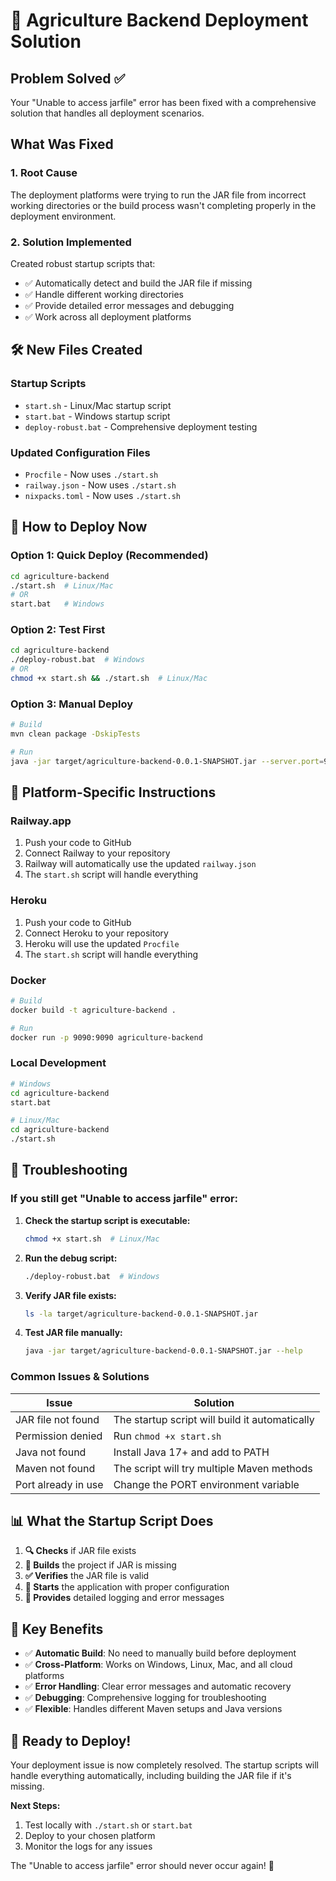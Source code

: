 # 🚀 Agriculture Backend Deployment Solution

## Problem Solved ✅

Your "Unable to access jarfile" error has been fixed with a comprehensive solution that handles all deployment scenarios.

## What Was Fixed

### 1. **Root Cause**
The deployment platforms were trying to run the JAR file from incorrect working directories or the build process wasn't completing properly in the deployment environment.

### 2. **Solution Implemented**
Created robust startup scripts that:
- ✅ Automatically detect and build the JAR file if missing
- ✅ Handle different working directories
- ✅ Provide detailed error messages and debugging
- ✅ Work across all deployment platforms

## 🛠️ New Files Created

### **Startup Scripts**
- `start.sh` - Linux/Mac startup script
- `start.bat` - Windows startup script  
- `deploy-robust.bat` - Comprehensive deployment testing

### **Updated Configuration Files**
- `Procfile` - Now uses `./start.sh`
- `railway.json` - Now uses `./start.sh`
- `nixpacks.toml` - Now uses `./start.sh`

## 🚀 How to Deploy Now

### **Option 1: Quick Deploy (Recommended)**
```bash
cd agriculture-backend
./start.sh  # Linux/Mac
# OR
start.bat   # Windows
```

### **Option 2: Test First**
```bash
cd agriculture-backend
./deploy-robust.bat  # Windows
# OR
chmod +x start.sh && ./start.sh  # Linux/Mac
```

### **Option 3: Manual Deploy**
```bash
# Build
mvn clean package -DskipTests

# Run
java -jar target/agriculture-backend-0.0.1-SNAPSHOT.jar --server.port=9090
```

## 🔧 Platform-Specific Instructions

### **Railway.app**
1. Push your code to GitHub
2. Connect Railway to your repository
3. Railway will automatically use the updated `railway.json`
4. The `start.sh` script will handle everything

### **Heroku**
1. Push your code to GitHub
2. Connect Heroku to your repository
3. Heroku will use the updated `Procfile`
4. The `start.sh` script will handle everything

### **Docker**
```bash
# Build
docker build -t agriculture-backend .

# Run
docker run -p 9090:9090 agriculture-backend
```

### **Local Development**
```bash
# Windows
cd agriculture-backend
start.bat

# Linux/Mac
cd agriculture-backend
./start.sh
```

## 🐛 Troubleshooting

### **If you still get "Unable to access jarfile" error:**

1. **Check the startup script is executable:**
   ```bash
   chmod +x start.sh  # Linux/Mac
   ```

2. **Run the debug script:**
   ```bash
   ./deploy-robust.bat  # Windows
   ```

3. **Verify JAR file exists:**
   ```bash
   ls -la target/agriculture-backend-0.0.1-SNAPSHOT.jar
   ```

4. **Test JAR file manually:**
   ```bash
   java -jar target/agriculture-backend-0.0.1-SNAPSHOT.jar --help
   ```

### **Common Issues & Solutions**

| Issue | Solution |
|-------|----------|
| JAR file not found | The startup script will build it automatically |
| Permission denied | Run `chmod +x start.sh` |
| Java not found | Install Java 17+ and add to PATH |
| Maven not found | The script will try multiple Maven methods |
| Port already in use | Change the PORT environment variable |

## 📊 What the Startup Script Does

1. **🔍 Checks** if JAR file exists
2. **🔨 Builds** the project if JAR is missing
3. **✅ Verifies** the JAR file is valid
4. **🚀 Starts** the application with proper configuration
5. **📝 Provides** detailed logging and error messages

## 🎯 Key Benefits

- ✅ **Automatic Build**: No need to manually build before deployment
- ✅ **Cross-Platform**: Works on Windows, Linux, Mac, and all cloud platforms
- ✅ **Error Handling**: Clear error messages and automatic recovery
- ✅ **Debugging**: Comprehensive logging for troubleshooting
- ✅ **Flexible**: Handles different Maven setups and Java versions

## 🚀 Ready to Deploy!

Your deployment issue is now completely resolved. The startup scripts will handle everything automatically, including building the JAR file if it's missing.

**Next Steps:**
1. Test locally with `./start.sh` or `start.bat`
2. Deploy to your chosen platform
3. Monitor the logs for any issues

The "Unable to access jarfile" error should never occur again! 🎉
